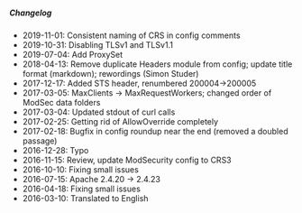 ##### Changelog

* 2019-11-01: Consistent naming of CRS in config comments
* 2019-10-31: Disabling TLSv1 and TLSv1.1
* 2019-07-04: Add ProxySet
* 2018-04-13: Remove duplicate Headers module from config; update title format (markdown); rewordings (Simon Studer)
* 2017-12-17: Added STS header, renumbered 200004->200005
* 2017-03-05: MaxClients -> MaxRequestWorkers; changed order of ModSec data folders
* 2017-03-04: Updated stdout of curl calls
* 2017-02-25: Getting rid of AllowOverride completely
* 2017-02-18: Bugfix in config roundup near the end (removed a doubled passage)
* 2016-12-28: Typo
* 2016-11-15: Review, update ModSecurity config to CRS3
* 2016-10-10: Fixing small issues
* 2016-07-15: Apache 2.4.20 -> 2.4.23
* 2016-04-18: Fixing small issues
* 2016-03-10: Translated to English

